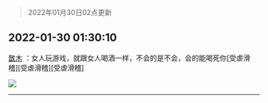 > 2022年01月30日02点更新
<link rel="stylesheet" href="https://cdn.jsdelivr.net/gh/taotie6/sampleJSON@main/css/photo_show.css">
<meta name="referrer" content="no-referrer" />


 ## 2022-01-30 01:30:10 

 [㪚木](https://www.coolapk.com/feed/33193526?shareKey=M2VkYmQzNmJmOTAwNjFmNTgwMTU~) ：女人玩游戏，就跟女人喝酒一样，不会的是不会，会的能喝死你[受虐滑稽][受虐滑稽][受虐滑稽] 

<div class="album">
<img class="img-item" src="http://image.coolapk.com/feed/2019/0515/09/1081091_3748_1897@180x122.gif" />
</div>

 ------- 

